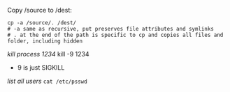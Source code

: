 Copy /source to /dest:
```shell
cp -a /source/. /dest/
# -a same as recursive, put preserves file attributes and symlinks
# . at the end of the path is specific to cp and copies all files and folder, including hidden
```


_kill process 1234_
kill -9 1234
* 9 is just SIGKILL

_list all users_
```cat /etc/psswd```
